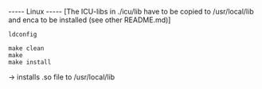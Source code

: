 ----- Linux  -----
[The ICU-libs in ./icu/lib have to be copied to /usr/local/lib and enca to be installed (see other README.md)]

    ldconfig

    make clean
    make 
    make install

-> installs .so file to /usr/local/lib
